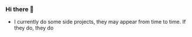 ### Hi there 👋

- I currently do some side projects, they may appear from time to time. If they do, they do

